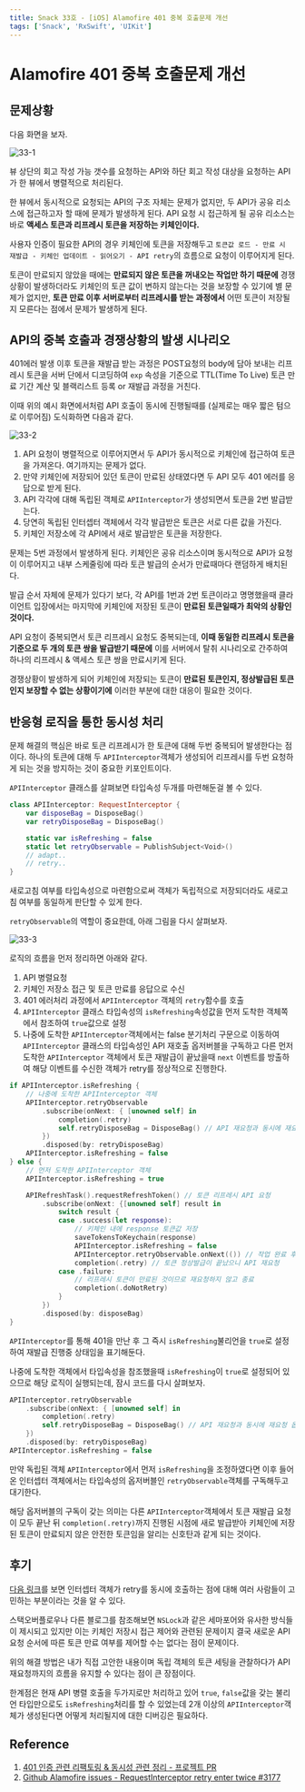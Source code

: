 ```yaml
---
title: Snack 33호 - [iOS] Alamofire 401 중복 호출문제 개선
tags: ['Snack', 'RxSwift', 'UIKit']
---
```


# Alamofire 401 중복 호출문제 개선

## 문제상황

다음 화면을 보자.

![33-1](../.vuepress/assets/snack/33-1.png)

뷰 상단의 회고 작성 가능 갯수를 요청하는 API와 하단 회고 작성 대상을 요청하는 API가 한 뷰에서 병렬적으로 처리된다.

한 뷰에서 동시적으로 요청되는 API의 구조 자체는 문제가 없지만, 두 API가 공유 리소스에 접근하고자 할 때에 문제가 발생하게 된다. API 요청 시 접근하게 될 공유 리소스는 바로 **액세스 토큰과 리프레시 토큰을 저장하는 키체인이다.**

사용자 인증이 필요한 API의 경우 키체인에 토큰을 저장해두고 `토큰값 로드 - 만료 시 재발급 - 키체인 업데이트 - 읽어오기 - API retry`의 흐름으로 요청이 이루어지게 된다.

토큰이 만료되지 않았을 때에는 **만료되지 않은 토큰을 꺼내오는 작업만 하기 때문에** 경쟁상황이 발생하더라도 키체인의 토큰 값이 변하지 않는다는 것을 보장할 수 있기에 별 문제가 없지만, **토큰 만료 이후 서버로부터 리프레시를 받는 과정에서** 어떤 토큰이 저장될 지 모른다는 점에서 문제가 발생하게 된다.

## API의 중복 호출과 경쟁상황의 발생 시나리오

401에러 발생 이후 토큰을 재발급 받는 과정은 POST요청의 body에 담아 보내는 리프레시 토큰을 서버 단에서 디코딩하여 `exp` 속성을 기준으로 TTL(Time To Live) 토큰 만료 기간 계산 및 블랙리스트 등록 or 재발급 과정을 거친다.

이때 위의 예시 화면에서처럼 API 호출이 동시에 진행될때를 (실제로는 매우 짧은 텀으로 이루어짐) 도식화하면 다음과 같다.

![33-2](../.vuepress/assets/snack/33-2.jpg)

1. API 요청이 병렬적으로 이루어지면서 두 API가 동시적으로 키체인에 접근하여 토큰을 가져온다. 여기까지는 문제가 없다.
2. 만약 키체인에 저장되어 있던 토큰이 만료된 상태였다면 두 API 모두 401 에러를 응답으로 받게 된다.
3. API 각각에 대해 독립된 객체로 `APIInterceptor`가 생성되면서 토큰을 2번 발급받는다.
4. 당연히 독립된 인터셉터 객체에서 각각 발급받은 토큰은 서로 다른 값을 가진다.
5. 키체인 저장소에 각 API에서 새로 발급받은 토큰을 저장한다.

문제는 5번 과정에서 발생하게 된다. 키체인은 공유 리소스이며 동시적으로 API가 요청이 이루어지고 내부 스케줄링에 따라 토큰 발급의 순서가 만료때마다 랜덤하게 배치된다.

발급 순서 자체에 문제가 있다기 보다, 각 API를 1번과 2번 토큰이라고 명명했을때 클라이언트 입장에서는 마지막에 키체인에 저장된 토큰이 **만료된 토큰일때가 최악의 상황인 것이다.**

API 요청이 중복되면서 토큰 리프레시 요청도 중복되는데, **이때 동일한 리프레시 토큰을 기준으로 두 개의 토큰 쌍을 발급받기 때문에** 이를 서버에서 탈취 시나리오로 간주하여 하나의 리프레시 & 액세스 토큰 쌍을 만료시키게 된다.

경쟁상황이 발생하게 되어 키체인에 저장되는 토큰이 **만료된 토큰인지, 정상발급된 토큰인지 보장할 수 없는 상황이기에** 이러한 부분에 대한 대응이 필요한 것이다.

## 반응형 로직을 통한 동시성 처리

문제 해결의 핵심은 바로 토큰 리프레시가 한 토큰에 대해 두번 중복되어 발생한다는 점이다. 하나의 토큰에 대해 두 `APIInterceptor`객체가 생성되어 리프레시를 두번 요청하게 되는 것을 방지하는 것이 중요한 키포인트이다.

`APIInterceptor` 클래스를 살펴보면 타입속성 두개를 마련해둔걸 볼 수 있다.

```swift
class APIInterceptor: RequestInterceptor {
    var disposeBag = DisposeBag()
    var retryDisposeBag = DisposeBag()

    static var isRefreshing = false
    static let retryObservable = PublishSubject<Void>()
    // adapt..
    // retry..
}
```

새로고침 여부를 타입속성으로 마련함으로써 객체가 독립적으로 저장되더라도 새로고침 여부를 동일하게 판단할 수 있게 한다.

`retryObservable`의 역할이 중요한데, 아래 그림을 다시 살펴보자.

![33-3](../.vuepress/assets/snack/33-3.jpg)

로직의 흐름을 먼저 정리하면 아래와 같다.

1. API 병렬요청
2. 키체인 저장소 접근 및 토큰 만료를 응답으로 수신
3. 401 에러처리 과정에서 `APIInterceptor` 객체의 `retry`함수를 호출
4. `APIInterceptor` 클래스 타입속성의 `isRefreshing`속성값을 먼저 도착한 객체쪽에서 참조하여 `true`값으로 설정
5. 나중에 도착한 `APIInterceptor`객체에서는 false 분기처리 구문으로 이동하여 `APIInterceptor` 클래스의 타입속성인 API 재호출 옵저버블을 구독하고 다른 먼저 도착한 `APIInterceptor` 객체에서 토큰 재발급이 끝났을때 `next` 이벤트를 방출하여 해당 이벤트를 수신한 객체가 retry를 정상적으로 진행한다.

```swift
if APIInterceptor.isRefreshing {
    // 나중에 도착한 APIInterceptor 객체
    APIInterceptor.retryObservable
        .subscribe(onNext: { [unowned self] in
            completion(.retry)
            self.retryDisposeBag = DisposeBag() // API 재요청과 동시에 재요청 옵저버블 dispose
        })
        .disposed(by: retryDisposeBag)
    APIInterceptor.isRefreshing = false
} else {
    // 먼저 도착한 APIInterceptor 객체
    APIInterceptor.isRefreshing = true

    APIRefreshTask().requestRefreshToken() // 토큰 리프레시 API 요청
        .subscribe(onNext: {[unowned self] result in
            switch result {
            case .success(let response):
                // 키체인 내에 response 토큰값 저장
                saveTokensToKeychain(response)
                APIInterceptor.isRefreshing = false
                APIInterceptor.retryObservable.onNext(()) // 작업 완료 후 next이벤트 방출
                completion(.retry) // 토큰 정상발급이 끝났으니 API 재요청
            case .failure:
                // 리프레시 토큰이 만료된 것이므로 재요청하지 않고 종료
                completion(.doNotRetry)
            }
        })
        .disposed(by: disposeBag)
}
```

`APIInterceptor`를 통해 401을 만난 후 그 즉시 `isRefreshing`불리언을 `true`로 설정하여 재발급 진행중 상태임을 표기해둔다.

나중에 도착한 객체에서 타입속성을 참조했을때 `isRefreshing`이 `true`로 설정되어 있으므로 해당 로직이 실행되는데, 잠시 코드를 다시 살펴보자.

```swift
APIInterceptor.retryObservable
    .subscribe(onNext: { [unowned self] in
        completion(.retry)
        self.retryDisposeBag = DisposeBag() // API 재요청과 동시에 재요청 옵저버블 dispose
    })
    .disposed(by: retryDisposeBag)
APIInterceptor.isRefreshing = false
```

만약 독립된 객체 `APIInterceptor`에서 먼저 `isRefreshing`을 조정하였다면 이후 들어온 인터셉터 객체에서는 타입속성의 옵저버블인 `retryObservable`객체를 구독해두고 대기한다.

해당 옵저버블의 구독이 갖는 의미는 다른 `APIInterceptor`객체에서 토큰 재발급 요청이 모두 끝난 뒤 `completion(.retry)`까지 진행된 시점에 새로 발급받아 키체인에 저장된 토큰이 만료되지 않은 안전한 토큰임을 알리는 신호탄과 같게 되는 것이다.

## 후기

[다음 링크](https://github.com/Alamofire/Alamofire/issues/3177)를 보면 인터셉터 객체가 retry를 동시에 호출하는 점에 대해 여러 사람들이 고민하는 부분이라는 것을 알 수 있다.

스택오버플로우나 다른 블로그를 참조해보면 `NSLock`과 같은 세마포어와 유사한 방식들이 제시되고 있지만 이는 키체인 저장시 접근 제어와 관련된 문제이지 결국 새로운 API 요청 순서에 따른 토큰 만료 여부를 제어할 수는 없다는 점이 문제이다.

위의 해결 방법은 내가 직접 고안한 내용이며 독립 객체의 토큰 세팅을 관찰하다가 API 재요청까지의 흐름을 유지할 수 있다는 점이 큰 장점이다.

한계점은 현재 API 병렬 호출을 두가지로만 처리하고 있어 `true`, `false`값을 갖는 불리언 타입만으로도 `isRefreshing`처리를 할 수 있었는데 2개 이상의 `APIInterceptor`객체가 생성된다면 어떻게 처리될지에 대한 디버깅은 필요하다.

## Reference

1. [401 인증 관련 리팩토링 & 동시성 관련 정리 - 프로젝트 PR](https://github.com/dnd-side-project/dnd-9th-1-ios/pull/198)
2. [Github Alamofire issues - RequestInterceptor retry enter twice #3177](https://github.com/Alamofire/Alamofire/issues/3177)
